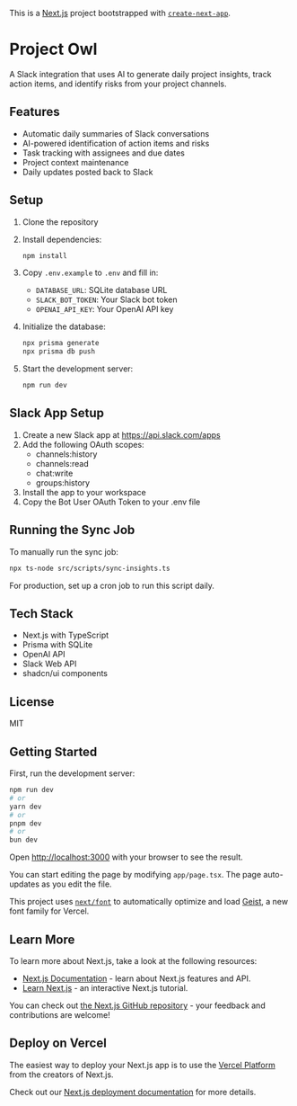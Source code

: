 This is a [Next.js](https://nextjs.org) project bootstrapped with [`create-next-app`](https://nextjs.org/docs/app/api-reference/cli/create-next-app).

# Project Owl

A Slack integration that uses AI to generate daily project insights, track action items, and identify risks from your project channels.

## Features

- Automatic daily summaries of Slack conversations
- AI-powered identification of action items and risks
- Task tracking with assignees and due dates
- Project context maintenance
- Daily updates posted back to Slack

## Setup

1. Clone the repository
2. Install dependencies:
   ```bash
   npm install
   ```
3. Copy `.env.example` to `.env` and fill in:
   - `DATABASE_URL`: SQLite database URL
   - `SLACK_BOT_TOKEN`: Your Slack bot token
   - `OPENAI_API_KEY`: Your OpenAI API key

4. Initialize the database:
   ```bash
   npx prisma generate
   npx prisma db push
   ```

5. Start the development server:
   ```bash
   npm run dev
   ```

## Slack App Setup

1. Create a new Slack app at https://api.slack.com/apps
2. Add the following OAuth scopes:
   - channels:history
   - channels:read
   - chat:write
   - groups:history
3. Install the app to your workspace
4. Copy the Bot User OAuth Token to your .env file

## Running the Sync Job

To manually run the sync job:
```bash
npx ts-node src/scripts/sync-insights.ts
```

For production, set up a cron job to run this script daily.

## Tech Stack

- Next.js with TypeScript
- Prisma with SQLite
- OpenAI API
- Slack Web API
- shadcn/ui components

## License

MIT

## Getting Started

First, run the development server:

```bash
npm run dev
# or
yarn dev
# or
pnpm dev
# or
bun dev
```

Open [http://localhost:3000](http://localhost:3000) with your browser to see the result.

You can start editing the page by modifying `app/page.tsx`. The page auto-updates as you edit the file.

This project uses [`next/font`](https://nextjs.org/docs/app/building-your-application/optimizing/fonts) to automatically optimize and load [Geist](https://vercel.com/font), a new font family for Vercel.

## Learn More

To learn more about Next.js, take a look at the following resources:

- [Next.js Documentation](https://nextjs.org/docs) - learn about Next.js features and API.
- [Learn Next.js](https://nextjs.org/learn) - an interactive Next.js tutorial.

You can check out [the Next.js GitHub repository](https://github.com/vercel/next.js) - your feedback and contributions are welcome!

## Deploy on Vercel

The easiest way to deploy your Next.js app is to use the [Vercel Platform](https://vercel.com/new?utm_medium=default-template&filter=next.js&utm_source=create-next-app&utm_campaign=create-next-app-readme) from the creators of Next.js.

Check out our [Next.js deployment documentation](https://nextjs.org/docs/app/building-your-application/deploying) for more details.
